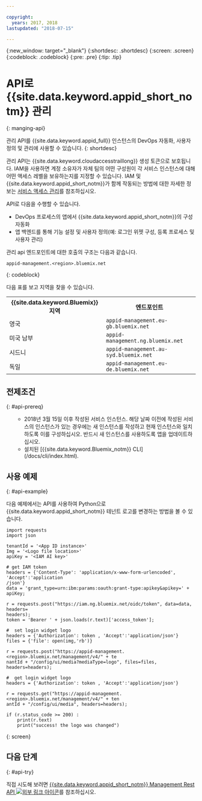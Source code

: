 ```yaml
---

copyright:
  years: 2017, 2018
lastupdated: "2018-07-15"

---
```


{:new_window: target="_blank"}
{:shortdesc: .shortdesc}
{:screen: .screen}
{:codeblock: .codeblock}
{:pre: .pre}
{:tip: .tip}

# API로 {{site.data.keyword.appid_short_notm}} 관리
{: manging-api}

관리 API를 {{site.data.keyword.appid_full}} 인스턴스의 DevOps 자동화, 사용자 정의 및 관리에 사용할 수 있습니다.
{: shortdesc}

관리 API는 {{site.data.keyword.cloudaccesstraillong}} 생성 토큰으로 보호됩니다. IAM을 사용하면 계정 소유자가 자체 팀의 어떤 구성원이 각 서비스 인스턴스에 대해 어떤 액세스 레벨을 보유하는지를 지정할 수 있습니다. IAM 및 {{site.data.keyword.appid_short_notm}}가 함께 작동되는 방법에 대한 자세한 정보는 [서비스 액세스 관리](/docs/services/appid/iam.html)를 참조하십시오. 

API로 다음을 수행할 수 있습니다.
* DevOps 프로세스의 앱에서 {{site.data.keyword.appid_short_notm}}의 구성 자동화
* 앱 백엔드를 통해 기능 설정 및 사용자 정의(예: 로그인 위젯 구성, 등록 프로세스 및 사용자 관리)


관리 api 엔드포인트에 대한 호출의 구조는 다음과 같습니다.

```
appid-management.<region>.bluemix.net
```
{: codeblock}

다음 표를 보고 지역을 찾을 수 있습니다.

<table>
  <tr>
    <th>{{site.data.keyword.Bluemix}} 지역</th>
    <th>엔드포인트</th>
  </tr>
  <tr>
    <td>영국</td>
    <td><code>appid-management.eu-gb.bluemix.net</code></td>
  </tr>
  <tr>
    <td>미국 남부</td>
    <td><code>appid-management.ng.bluemix.net</code></td>
  </tr>
  <tr>
    <td>시드니</td>
    <td><code>appid-management.au-syd.bluemix.net</code></td>
  </tr>
  <tr>
    <td>독일</td>
    <td><code>appid-management.eu-de.bluemix.net</code></td>
  </tr>
</table>



## 전제조건
{: #api-prereq}

<ul><ul><li>2018년 3월 15일 이후 작성된 서비스 인스턴스. 해당 날짜 이전에 작성된 서비스의 인스턴스가 있는 경우에는 새 인스턴스를 작성하고 현재 인스턴스와 일치하도록 이를 구성하십시오. 반드시 새 인스턴스를 사용하도록 앱을 업데이트하십시오.</li>
<li>설치된 [{{site.data.keyword.Bluemix_notm}} CLI](/docs/cli/index.html).</li></ul></ul>

## 사용 예제
{: #api-example}

다음 예제에서는 API를 사용하여 Python으로 {{site.data.keyword.appid_short_notm}} 테넌트 로고를 변경하는 방법을 볼 수 있습니다.

```
import requests
import json

tenantId = '<App ID instance>'
Img = '<Logo file location>'
apiKey = '<IAM AI key>'

# get IAM token
headers = {'Content-Type': 'application/x-www-form-urlencoded', 'Accept':'application
/json'}
data = 'grant_type=urn:ibm:params:oauth:grant-type:apikey&apikey=' + apiKey;

r = requests.post("https://iam.ng.bluemix.net/oidc/token", data=data, headers=
headers);
token = 'Bearer ' + json.loads(r.text)['access_token'];

#  set login widget logo
headers = {'Authorization': token , 'Accept':'application/json'}
files = {'file': open(img,'rb')}

r = requests.post("https://appid-management.<region>.bluemix.net/management/v4/" + te
nantId + "/config/ui/media?mediaType=logo", files=files, headers=headers);

#  get login widget logo
headers = {'Authorization': token , 'Accept':'application/json'}

r = requests.get("https://appid-management.<region>.bluemix.net/management/v4/" + ten
antId + "/config/ui/media", headers=headers);

if (r.status_code >= 200) :
    print(r.text)
    print("success! the logo was changed")
```
{: screen}


## 다음 단계
{: #api-try}

직접 시도해 보려면 <a href="https://appid-management.ng.bluemix.net/swagger-ui/
" target="_blank">{{site.data.keyword.appid_short_notm}} Management Rest API <img src="../../icons/launch-glyph.svg" alt="외부 링크 아이콘"></a>를 참조하십시오.
